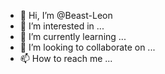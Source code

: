 - 👋 Hi, I’m @Beast-Leon
- 👀 I’m interested in ...
- 🌱 I’m currently learning ...
- 💞️ I’m looking to collaborate on ...
- 📫 How to reach me ...

<!---
Beast-Leon/Beast-Leon is a ✨ special ✨ repository because its `README.md` (this file) appears on your GitHub profile.
You can click the Preview link to take a look at your changes.
--->
